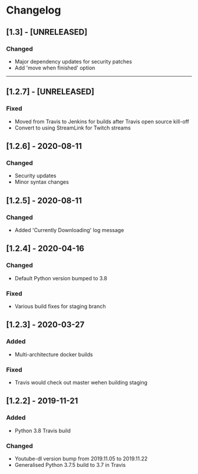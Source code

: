 # Changelog

## [1.3] - [UNRELEASED]

### Changed

- Major dependency updates for security patches
- Add 'move when finished' option

---

## [1.2.7] - [UNRELEASED]

### Fixed

- Moved from Travis to Jenkins for builds after Travis open source kill-off
- Convert to using StreamLink for Twitch streams

## [1.2.6] - 2020-08-11

### Changed

- Security updates
- Minor syntax changes

## [1.2.5] - 2020-08-11

### Changed

- Added 'Currently Downloading' log message

## [1.2.4] - 2020-04-16

### Changed

- Default Python version bumped to 3.8

### Fixed

- Various build fixes for staging branch

## [1.2.3] - 2020-03-27

### Added

- Multi-architecture docker builds

### Fixed

- Travis would check out master wehen building staging

## [1.2.2] - 2019-11-21

### Added

- Python 3.8 Travis build

### Changed

- Youtube-dl version bump from 2019.11.05 to 2019.11.22
- Generalised Python 3.7.5 build to 3.7 in Travis
